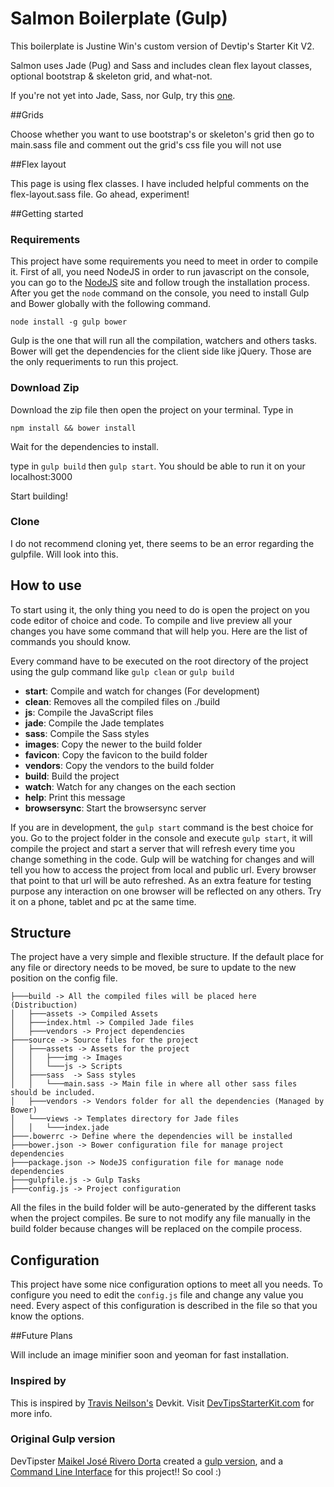 # Salmon Boilerplate (Gulp)


This boilerplate is Justine Win's custom version of Devtip's Starter Kit V2.

Salmon uses Jade (Pug) and Sass and includes clean flex layout classes, optional bootstrap & skeleton grid, and what-not.

If you're not yet into Jade, Sass, nor Gulp, try this [one](https://github.com/JustineWin/Salmon/tree/Salmon-v2).

##Grids

Choose whether you want to use bootstrap's or skeleton's grid then go to main.sass file and comment out the grid's css file you will not use

##Flex layout

This page is using flex classes. I have included helpful comments on the flex-layout.sass file. Go ahead, experiment!

##Getting started


### Requirements
This project have some requirements you need to meet in order to compile it. First of all, you need NodeJS in order to run javascript on the console, you can go to the [NodeJS](http://nodejs.rg) site and follow trough the installation process. After you get the `node` command on the console, you need to install Gulp and Bower globally with the following command.

```
node install -g gulp bower
```

Gulp is the one that will run all the compilation, watchers and others tasks. Bower will get the dependencies for the client side like jQuery. Those are the only requeriments to run this project.


### Download Zip

Download the zip file then open the project on your terminal. Type in

```
npm install && bower install
```

Wait for the dependencies to install.

type in `gulp build` then `gulp start`. You should be able to run it on your localhost:3000 

Start building!

### Clone

I do not recommend cloning yet, there seems to be an error regarding the gulpfile. Will look into this. 


## How to use
To start using it, the only thing you need to do is open the project on you code editor of choice and code. To compile and live preview all your changes you have some command that will help you. Here are the list of commands you should know.

Every command have to be executed on the root directory of the project using the gulp command like `gulp clean` or `gulp build`

* **start**: Compile and watch for changes (For development)
* **clean**: Removes all the compiled files on ./build
* **js**: Compile the JavaScript files
* **jade**: Compile the Jade templates
* **sass**: Compile the Sass styles
* **images**: Copy the newer to the build folder
* **favicon**: Copy the favicon to the build folder
* **vendors**: Copy the vendors to the build folder
* **build**: Build the project
* **watch**: Watch for any changes on the each section
* **help**: Print this message
* **browsersync**: Start the browsersync server

If you are in development, the `gulp start` command is the best choice for you. Go to the project folder in the console and execute `gulp start`, it will compile the project and start a server that will refresh every time you change something in the code. Gulp will be watching for changes and will tell you how to access the project from local and public url. Every browser that point to that url will be auto refreshed. As an extra feature for testing purpose any interaction on one browser will be reflected on any others. Try it on a phone, tablet and pc at the same time.

## Structure
The project have a very simple and flexible structure. If the default place for any file or directory needs to be moved, be sure to update to the new position on the config file.

```
├───build -> All the compiled files will be placed here (Distribuction)
│   ├───assets -> Compiled Assets
│   ├───index.html -> Compiled Jade files
│   ├───vendors -> Project dependencies
├───source -> Source files for the project
│   ├───assets -> Assets for the project
│   │   ├───img -> Images
│   │   └───js -> Scripts
│   ├───sass  -> Sass styles
│   │   └───main.sass -> Main file in where all other sass files should be included.
│   ├───vendors -> Vendors folder for all the dependencies (Managed by Bower)
│   └───views -> Templates directory for Jade files
│   │   └───index.jade
├───.bowerrc -> Define where the dependencies will be installed
├───bower.json -> Bower configuration file for manage project dependencies
├───package.json -> NodeJS configuration file for manage node dependencies
├───gulpfile.js -> Gulp Tasks
├───config.js -> Project configuration
```
All the files in the build folder will be auto-generated by the different tasks when the project compiles. Be sure to not modify any file manually in the build folder because changes will be replaced on the compile process.

## Configuration
This project have some nice configuration options to meet all you needs. To configure you need to edit the `config.js` file and change any value you need. Every aspect of this configuration is described in the file so that you know the options.

##Future Plans

Will include an image minifier soon and yeoman for fast installation.

### Inspired by

This is inspired by [Travis Neilson's](https://github.com/travisneilson)  Devkit. Visit [DevTipsStarterKit.com](http://devtipsstarterkit.com) for more info.

### Original Gulp version
DevTipster [Maikel José Rivero Dorta](https://github.com/mriverodorta) created a [gulp version](https://github.com/mriverodorta/DevTips-Starter-Kit/tree/Gulp-Starter-Kit), and a [Command Line Interface](https://github.com/mriverodorta/devtips-cli) for this project!! So cool :)
